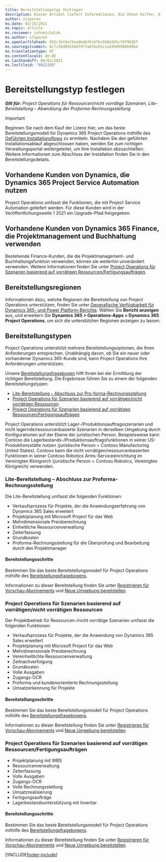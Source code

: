 ```yaml
---
title: Bereitstellungstyp festlegen
description: Dieser Artikel liefert Informationen, die Ihnen helfen, die richtige Einsatzart von Project Operations für Ihre Firma zu bestimmen.
author: stsporen
ms.date: 03/15/2021
ms.topic: article
ms.reviewer: johnmichalak
ms.author: stsporen
ms.openlocfilehash: 592c1bfdaf5ea6bdbf6c67bc5b82dd5cf979b367
ms.sourcegitcommit: 6cfc50d89528df977a8f6a55c1ad39d99800d9b4
ms.translationtype: HT
ms.contentlocale: de-DE
ms.lasthandoff: 06/03/2022
ms.locfileid: "8912193"
---
```

# <a name="determine-your-deployment-type"></a>Bereitstellungstyp festlegen

_**Gilt für:** Project Operations für Ressourcen/nicht vorrätige Szenarien, Lite-Bereitstellung – Abwicklung der Proforma-Rechnungsstellung_

> [!IMPORTANT]
> Beginnen Sie nach dem Kauf der Lizenz hier, um das beste Bereitstellungsmodell für Dynamics 365 Project Operations mithilfe des [ Geführten Installationsflows](https://aka.ms/provisionprojectoperations) zu ermitteln.
> Nachdem Sie den geführten Installationsablauf abgeschlossen haben, werden Sie zum richtigen Verwaltungsportal weitergeleitet, um Ihre Installation abzuschließen. Weitere Informationen zum Abschluss der Installation finden Sie in den Bereitstellungsdetails.


## <a name="existing-customers-of-dynamics-using-dynamics-365-project-service-automation"></a>Vorhandene Kunden von Dynamics, die Dynamics 365 Project Service Automation nutzen
Project Operations umfasst die Funktionen, die mit Project Service Automation geliefert werden. Für diese Kunden wird in der Veröffentlichungswelle 1 2021 ein Upgrade-Pfad freigegeben.

## <a name="existing-customers-of-dynamics-365-finance-using-project-management-and-accounting"></a>Vorhandene Kunden von Dynamics 365 Finance, die Projektmanagement und Buchhaltung verwenden 

Bestehende Finance-Kunden, die die Projektmanagement- und Buchhaltungsfunktion verwenden, können sie weiterhin unverändert verwenden. Weitere Informationen finden Sie unter [Project Operations für Szenarien basierend auf vorrätigen Ressourcen/Fertigungsaufträgen](#pma).


## <a name="deployment-regions"></a>Bereitstellungsregionen
Informationen dazu, welche Regionen die Bereitstellung von Project Operations unterstützen, finden Sie unter [Geografische Verfügbarkeit für Dynamics 365- und Power Platform-Berichte](https://dynamics.microsoft.com/en-us/geographic-availability/). Wählen Sie **Bericht anzeigen** aus, und erweitern Sie **Dynamics 365 > Operations-Apps > Dynamics 365 Project Operations**, um sich die unterstützten Regionen anzeigen zu lassen.

## <a name="deployment-types"></a>Bereitstellungstypen
Project Operations unterstützt mehrere Bereitstellungsoptionen, die Ihren Anforderungen entsprechen. Unabhängig davon, ob Sie ein neuer oder vorhandener Dynamics 365-Kunde sind, kann Project Operations Ihre Anforderungen unterstützen.

Unsere [Bereitstellungsfragebogen](https://aka.ms/provisionprojectoperations) hilft Ihnen bei der Ermittlung der richtigen Bereitstellung. Die Ergebnisse führen Sie zu einem der folgenden Bereitstellungstypen:

- [Lite-Bereitstellung – Abschluss zur Pro-forma-Rechnungsstellung](#lite)
- [Project Operations für Szenarien basierend auf vorrätigen/nicht vorrätigen Ressourcen](#integrated)
- [Project Operations für Szenarien basierend auf vorrätigen Ressourcen/Fertigungsaufträgen](#pma)

Project Operations unterstützt Lager-/Produktionsauftragsszenarien und nicht lagernde/ressourcenbasierte Szenarien in derselben Umgebung durch Konfigurationen auf der Ebene der juristischen Person. Beispielsweise kann Contoso die Lagerbestands-/Produktionsauftragsfunktionen in seiner US-Produktionsstätte nutzen (juristische Person = Contoso Manufacturing United States). Contoso kann die nicht vorrätigen/ressourcenbasierten Funktionen in seiner Contoso Robotics Arms-Serviceeinrichtung im Vereinigten Königreich (juristische Person = Contoso Robotics, Vereinigtes Königreich) verwenden.

### <a name="lite-deployment---deal-to-proforma-invoicing"></a><a  name="lite"></a>Lite-Bereitstellung – Abschluss zur Proforma-Rechnungsstellung

Die Lite-Bereitstellung umfasst die folgenden Funktionen:

- Verkaufsprozess für Projekte, der die Anwendungserfahrung von Dynamics 365 Sales erweitert
- Projektplanung mit Microsoft Project für das Web
- Mehrdimensionale Preisberechnung
- Einheitliche Ressourcenverwaltung
- Zeiterfassung
- Grundkosten
- Proforma-Rechnungsstellung für die Überprüfung und Bearbeitung durch den Projektmanager 

#### <a name="deployment-steps"></a>Bereitstellungsschritte
Bestimmen Sie das beste Bereitstellungsmodell für Project Operations mithilfe des [Bereitstellungsfragebogens](https://aka.ms/provisionprojectoperations).

Informationen zu dieser Bereitstellung finden Sie unter [Registrieren für Vorschau-Abonnements](lite-preview-subscription-sign-up.md) und [Neue Umgebung bereitstellen](lite-deployment.md). 


### <a name="project-operations-for-resourcenon-stocked-scenarios"></a><a name="integrated"></a>Project Operations für Szenarien basierend auf vorrätigen/nicht vorrätigen Ressourcen
Der Projektbetrieb für Ressourcen-/nicht vorrätige Szenarien umfasst die folgenden Funktionen:
 
- Verkaufsprozess für Projekte, der die Anwendung von Dynamics 365 Sales erweitert
- Projektplanung mit Microsoft Project für das Web
- Mehrdimensionale Preisberechnung
- Vereinheitlichte Ressourcenverwaltung
- Zeitnachverfolgung
- Grundkosten
- Volle Ausgaben
- Zugangs-OCR
- Proforma und kundenorientierte Rechnungsstellung 
- Umsatzerkennung für Projekte

#### <a name="deployment-steps"></a>Bereitstellungsschritte
Bestimmen Sie das beste Bereitstellungsmodell für Project Operations mithilfe des [Bereitstellungsfragebogens](https://aka.ms/provisionprojectoperations).

Informationen zu dieser Bereitstellung finden Sie unter [Registrieren für Vorschau-Abonnements](resource-sign-up-preview-subscription.md) und [Neue Umgebung bereitstellen](resource-provision-new-environment.md). 


### <a name="project-operations-for-stockedproduction-order-scenarios"></a><a name="pma"></a>Project Operations für Szenarien basierend auf vorrätigen Ressourcen/Fertigungsaufträgen

- Projektplanung mit WBS
- Ressourcenverwaltung
- Zeiterfassung
- Volle Ausgaben
- Zugangs-OCR
- Volle Rechnungsstellung
- Umsatzrealisierung
- Fertigungsaufträge
- Lagerbestandsunterstützung mit Inventar

#### <a name="deployment-steps"></a>Bereitstellungsschritte
Bestimmen Sie das beste Bereitstellungsmodell für Project Operations mithilfe des [Bereitstellungsfragebogens](https://aka.ms/provisionprojectoperations).

Informationen zu dieser Bereitstellung finden Sie unter [Registrieren für Vorschau-Abonnements](/dynamics365/fin-ops-core/dev-itpro/dev-tools/sign-up-preview-subscription?toc=%2fdynamics365%2ffinance%2ftoc.json) und [Neue Umgebung bereitstellen](/dynamics365/fin-ops-core/dev-itpro/deployment/deploy-demo-environment?toc=%2fdynamics365%2ffinance%2ftoc.json). 



[!INCLUDE[footer-include](../includes/footer-banner.md)]